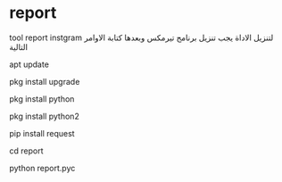 # report
tool  report instgram 
لتنزيل الاداة يجب تنزيل برنامج تيرمكس 
وبعدها كتابة الاوامر التالية 

apt update 

pkg install upgrade

pkg install  python 

pkg install python2

pip install request 

cd report

python report.pyc
